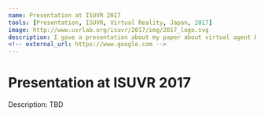 ```yaml
---
name: Presentation at ISUVR 2017
tools: [Presentation, ISUVR, Virtual Reality, Japan, 2017]
image: http://www.uvrlab.org/isuvr/2017/img/2017_logo.svg
description: I gave a presentation about my paper about virtual agent based on smartphone interface for the elderly at ISUVR 2019. 
<!-- external_url: https://www.google.com -->
---
```


# Presentation at ISUVR 2017

Description: TBD <br>